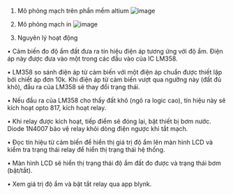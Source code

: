 1.	Mô phỏng mạch trên phần mềm altium
![image](https://github.com/user-attachments/assets/a5bc8870-3927-426a-b88c-370210113897)

2.	Mô phỏng mạch in
![image](https://github.com/user-attachments/assets/e444bc82-d831-449d-a204-c768e1e1475b)

3.	Nguyên lý hoạt động

•	Cảm biến đo độ ẩm đất đưa ra tín hiệu điện áp tương ứng với độ ẩm. Điện áp này được đưa vào một trong các đầu vào của IC LM358.

•	LM358 so sánh điện áp từ cảm biến với một điện áp chuẩn được thiết lập bởi chiết áp đơn 10k. Khi điện áp từ cảm biến vượt qua ngưỡng này (đất đủ khô), đầu ra của 
LM358 sẽ thay đổi trạng thái.

•	 Nếu đầu ra của LM358 cho thấy đất khô (ngõ ra logic cao), tín hiệu này sẽ kích hoạt opto 817, kích hoạt relay.

•	Khi relay được kích hoạt, tiếp điểm sẽ đóng lại, bật thiết bị bơm nước. Diode 1N4007 bảo vệ relay khỏi dòng điện ngược khi tắt mạch.

•	Đọc tín hiệu từ cảm biến để hiển thị giá trị độ ẩm lên màn hình LCD và kiểm tra trạng thái relay để hiển thị trạng thái hệ thống.

•	Màn hình LCD sẽ hiển thị trạng thái độ ẩm đất đo được và trạng thái bơm (bật/tắt).

•	Xem giá trị độ ẩm và bật tắt relay qua app blynk.
